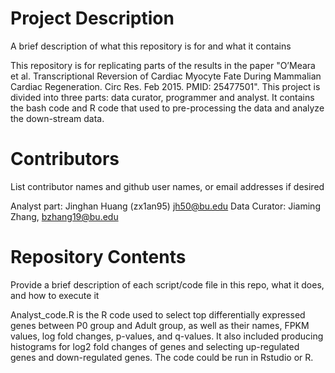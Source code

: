 # Project Description

A brief description of what this repository is for and what it contains

This repository is for replicating parts of the results in the paper "O’Meara et al. Transcriptional Reversion of Cardiac Myocyte Fate During Mammalian Cardiac Regeneration. Circ Res. Feb 2015. PMID: 25477501". This project is divided into three parts: data curator, programmer and analyst. It contains the bash code and R code that used to pre-processing the data and analyze the down-stream data.  

# Contributors

List contributor names and github user names, or email addresses if desired

Analyst part: Jinghan Huang (zx1an95) jh50@bu.edu
Data Curator: Jiaming Zhang, bzhang19@bu.edu

# Repository Contents

Provide a brief description of each script/code file in this repo, what it does, and how to execute it

Analyst_code.R is the R code used to select top differentially expressed genes between P0 group and Adult group, as well as their names, FPKM values, log fold changes, p-values, and q-values. It also included producing histograms for log2 fold changes of genes and selecting up-regulated genes and down-regulated genes. The code could be run in Rstudio or R.
